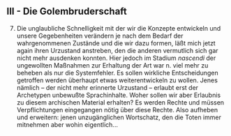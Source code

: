 ## III - Die Golembruderschaft
7. Die unglaubliche Schnelligkeit mit der wir die Konzepte entwickeln und unsere Gegebenheiten verändern je nach dem Bedarf der wahrgenommenen Zustände und die wir dazu formen, läßt mich jetzt again ihren Urzustand anstreben, den die anderen vermutlich sich gar nicht mehr ausdenken konnten. Hier jedoch im Stadium *nascendi* der ungewollten Maßnahmen zur Erhaltung der Art war n. viel mehr zu beheben als nur die Systemfehler. Es sollen wirkliche Entscheidungen getroffen werden überhaupt etwas weiterentwickeln zu wollen. Jenes nämlich – der nicht mehr erinnerte Urzustand – erlaubt erst der Archetypen unbewußte Sprachinhalte. Woher sollen wir aber Erlaubnis zu diesem archischen Material erhalten? Es werden Rechte und müssen Verpflichtungen eingegangen nötig über diese Rechte. Also aufheben und erweitern: jenen unzugänglichen Wortschatz, den die Toten immer mitnehmen aber wohin eigentlich...   
